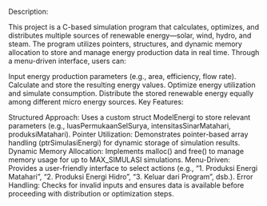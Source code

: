Description:

This project is a C-based simulation program that calculates, optimizes, and distributes multiple sources of renewable energy—solar, wind, hydro, and steam. The program utilizes pointers, structures, and dynamic memory allocation to store and manage energy production data in real time. Through a menu-driven interface, users can:

Input energy production parameters (e.g., area, efficiency, flow rate).
Calculate and store the resulting energy values.
Optimize energy utilization and simulate consumption.
Distribute the stored renewable energy equally among different micro energy sources.
Key Features:

Structured Approach: Uses a custom struct ModelEnergi to store relevant parameters (e.g., luasPermukaanSelSurya, intensitasSinarMatahari, produksiMatahari).
Pointer Utilization: Demonstrates pointer-based array handling (ptrSimulasiEnergi) for dynamic storage of simulation results.
Dynamic Memory Allocation: Implements malloc() and free() to manage memory usage for up to MAX_SIMULASI simulations.
Menu-Driven: Provides a user-friendly interface to select actions (e.g., “1. Produksi Energi Matahari”, “2. Produksi Energi Hidro”, “3. Keluar dari Program”, dsb.).
Error Handling: Checks for invalid inputs and ensures data is available before proceeding with distribution or optimization steps.
